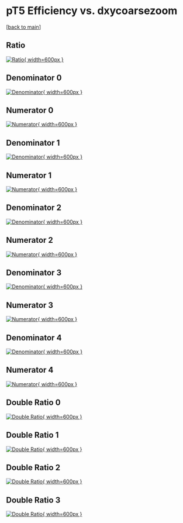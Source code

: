 # pT5 Efficiency vs. dxycoarsezoom

[[back to main](./)]



## Ratio

[![Ratio](../mtv/var/pT5_base_211_-1_eff_dxycoarsezoom.png){ width=600px }](../mtv/var/pT5_base_211_-1_eff_dxycoarsezoom.pdf)

## Denominator 0

[![Denominator](../mtv/den/pT5_base_211_-1_eff_dxycoarsezoom_den0.png){ width=600px }](../mtv/den/pT5_base_211_-1_eff_dxycoarsezoom_den0.pdf)

## Numerator 0

[![Numerator](../mtv/num/pT5_base_211_-1_eff_dxycoarsezoom_num0.png){ width=600px }](../mtv/num/pT5_base_211_-1_eff_dxycoarsezoom_num0.pdf)

## Denominator 1

[![Denominator](../mtv/den/pT5_base_211_-1_eff_dxycoarsezoom_den1.png){ width=600px }](../mtv/den/pT5_base_211_-1_eff_dxycoarsezoom_den1.pdf)

## Numerator 1

[![Numerator](../mtv/num/pT5_base_211_-1_eff_dxycoarsezoom_num1.png){ width=600px }](../mtv/num/pT5_base_211_-1_eff_dxycoarsezoom_num1.pdf)

## Denominator 2

[![Denominator](../mtv/den/pT5_base_211_-1_eff_dxycoarsezoom_den2.png){ width=600px }](../mtv/den/pT5_base_211_-1_eff_dxycoarsezoom_den2.pdf)

## Numerator 2

[![Numerator](../mtv/num/pT5_base_211_-1_eff_dxycoarsezoom_num2.png){ width=600px }](../mtv/num/pT5_base_211_-1_eff_dxycoarsezoom_num2.pdf)

## Denominator 3

[![Denominator](../mtv/den/pT5_base_211_-1_eff_dxycoarsezoom_den3.png){ width=600px }](../mtv/den/pT5_base_211_-1_eff_dxycoarsezoom_den3.pdf)

## Numerator 3

[![Numerator](../mtv/num/pT5_base_211_-1_eff_dxycoarsezoom_num3.png){ width=600px }](../mtv/num/pT5_base_211_-1_eff_dxycoarsezoom_num3.pdf)

## Denominator 4

[![Denominator](../mtv/den/pT5_base_211_-1_eff_dxycoarsezoom_den4.png){ width=600px }](../mtv/den/pT5_base_211_-1_eff_dxycoarsezoom_den4.pdf)

## Numerator 4

[![Numerator](../mtv/num/pT5_base_211_-1_eff_dxycoarsezoom_num4.png){ width=600px }](../mtv/num/pT5_base_211_-1_eff_dxycoarsezoom_num4.pdf)

## Double Ratio 0

[![Double Ratio](../mtv/ratio/pT5_base_211_-1_eff_dxycoarsezoom_ratio0.png){ width=600px }](../mtv/ratio/pT5_base_211_-1_eff_dxycoarsezoom_ratio0.pdf)

## Double Ratio 1

[![Double Ratio](../mtv/ratio/pT5_base_211_-1_eff_dxycoarsezoom_ratio1.png){ width=600px }](../mtv/ratio/pT5_base_211_-1_eff_dxycoarsezoom_ratio1.pdf)

## Double Ratio 2

[![Double Ratio](../mtv/ratio/pT5_base_211_-1_eff_dxycoarsezoom_ratio2.png){ width=600px }](../mtv/ratio/pT5_base_211_-1_eff_dxycoarsezoom_ratio2.pdf)

## Double Ratio 3

[![Double Ratio](../mtv/ratio/pT5_base_211_-1_eff_dxycoarsezoom_ratio3.png){ width=600px }](../mtv/ratio/pT5_base_211_-1_eff_dxycoarsezoom_ratio3.pdf)

